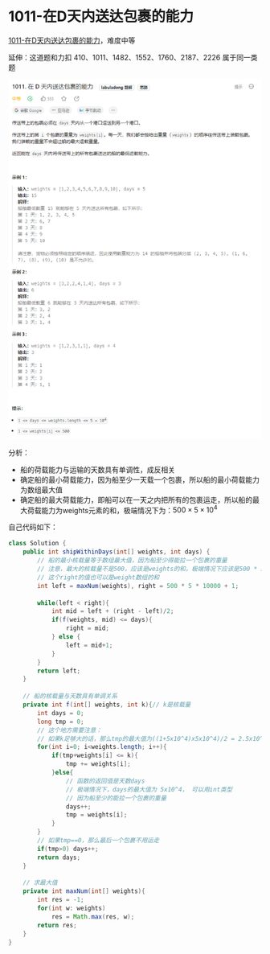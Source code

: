# 1011-在D天内送达包裹的能力

[1011-在D天内送达包裹的能力](https://leetcode.cn/problems/capacity-to-ship-packages-within-d-days/description/)，难度中等

延伸：这道题和力扣 410、1011、1482、1552、1760、2187、2226 属于同一类题

![image-20230822203418547](https://raw.githubusercontent.com/lqyspace/mypic/master/PicBed/202308222034635.png)

分析：

- 船的荷载能力与运输的天数具有单调性，成反相关
- 确定船的最小荷载能力，因为船至少一天载一个包裹，所以船的最小荷载能力为数组最大值
- 确定船的最大荷载能力，即船可以在一天之内把所有的包裹运走，所以船的最大荷载能力为weights元素的和，极端情况下为：$500 \times 5 \times 10^4$

自己代码如下：

```java
class Solution {
    public int shipWithinDays(int[] weights, int days) {
        // 船的最小核载量等于数组最大值，因为船至少得能拉一个包裹的重量
        // 注意，最大的核载量不是500，应该是weights的和，极端情况下应该是500 * 5 * 10^4 +1
        // 这个right的值也可以是weight数组的和
        int left = maxNum(weights), right = 500 * 5 * 10000 + 1;

        while(left < right){
            int mid = left + (right - left)/2;
            if(f(weights, mid) <= days){
                right = mid;
            } else {
                left = mid+1;
            }
        }
        return left;
    }

    // 船的核载量与天数具有单调关系
    private int f(int[] weights, int k){// k是核载量
        int days = 0;
        long tmp = 0;
        // 这个地方需要注意：
        // 如果k足够大的话，那么tmp的最大值为((1+5x10^4)x5x10^4)/2 = 2.5x10^9, 这个数会超int的最大值，所以tmp得用long
        for(int i=0; i<weights.length; i++){
            if(tmp+weights[i] <= k){
                tmp += weights[i];
            }else{
                // 函数的返回值是天数days
                // 极端情况下，days的最大值为 5x10^4， 可以用int类型
                // 因为船至少的能拉一个包裹的重量
                days++;
                tmp = weights[i];
            }
        }
        // 如果tmp==0，那么最后一个包裹不用运走
        if(tmp>0) days++;
        return days;
    }

    // 求最大值
    private int maxNum(int[] weights){
        int res = -1;
        for(int w: weights)
            res = Math.max(res, w);
        return res;
    }
}
```

